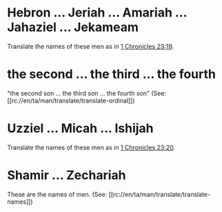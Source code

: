 # Hebron ... Jeriah ... Amariah ... Jahaziel ... Jekameam

Translate the names of these men as in [1 Chronicles 23:19](../23/19.md).

# the second ... the third ... the fourth

"the second son ... the third son ... the fourth son" (See: [[rc://en/ta/man/translate/translate-ordinal]])

# Uzziel ... Micah ... Ishijah

Translate the names of these men as in [1 Chronicles 23:20](../23/19.md).

# Shamir ... Zechariah

These are the names of men. (See: [[rc://en/ta/man/translate/translate-names]])